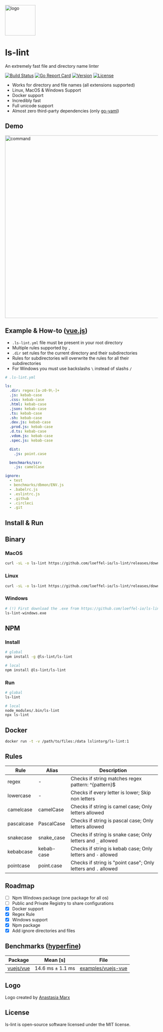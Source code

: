 <img width="100" src="https://raw.githubusercontent.com/loeffel-io/ls-lint/master/ls-lint.png" alt="logo">

# ls-lint

An extremely fast file and directory name linter

[![Build Status](http://ci.loeffel.io/api/badges/loeffel-io/ls-lint/status.svg)](http://ci.loeffel.io/loeffel-io/ls-lint)
[![Go Report Card](https://goreportcard.com/badge/github.com/loeffel-io/ls-lint)](https://goreportcard.com/report/github.com/loeffel-io/ls-lint)
<a href="https://www.npmjs.com/package/ls-lint-linux"><img src="https://img.shields.io/npm/v/ls-lint-darwin.svg?sanitize=true" alt="Version"></a>
<a href="https://www.npmjs.com/package/ls-lint-linux"><img src="https://img.shields.io/npm/l/ls-lint-darwin.svg?sanitize=true" alt="License"></a>

- Works for directory and file names (all extensions supported)
- Linux, MacOS & Windows Support
- Docker support
- Incredibly fast
- Full unicode support
- Almost zero third-party dependencies (only [go-yaml](https://github.com/go-yaml/yaml))

## Demo

<img src="https://i.imgur.com/plZml7D.gif" alt="command" width="600">

## Example & How-to ([vue.js](https://github.com/vuejs/vue))

- `.ls-lint.yml` file must be present in your root directory
- Multiple rules supported by `,`
- `.dir` set rules for the current directory and their subdirectories
- Rules for subdirectories will overwrite the rules for all their subdirectories
- For Windows you must use backslashs `\` instead of slashs `/` 

```yaml
# .ls-lint.yml

ls:
  .dir: regex:[a-z0-9\-]+
  .js: kebab-case
  .css: kebab-case
  .html: kebab-case
  .json: kebab-case
  .ts: kebab-case
  .sh: kebab-case
  .dev.js: kebab-case
  .prod.js: kebab-case
  .d.ts: kebab-case
  .vdom.js: kebab-case
  .spec.js: kebab-case

  dist:
    .js: point.case

  benchmarks/ssr:
    .js: camelCase

ignore:
  - test
  - benchmarks/dbmon/ENV.js
  - .babelrc.js
  - .eslintrc.js
  - .github
  - .circleci
  - .git
```

## Install & Run

## Binary

### MacOS

```bash
curl -sL -o ls-lint https://github.com/loeffel-io/ls-lint/releases/download/v1.4.2/ls-lint-darwin && chmod +x ls-lint && ./ls-lint
```

### Linux

```bash
curl -sL -o ls-lint https://github.com/loeffel-io/ls-lint/releases/download/v1.4.2/ls-lint-linux && chmod +x ls-lint && ./ls-lint
```

### Windows

```bash
# (!) First download the .exe from https://github.com/loeffel-io/ls-lint/releases/download/v1.4.2/ls-lint-windows.exe
ls-lint-windows.exe
```

## NPM

### Install

```bash
# global
npm install -g @ls-lint/ls-lint

# local
npm install @ls-lint/ls-lint
```

### Run

```bash
# global
ls-lint

# local
node_modules/.bin/ls-lint
npx ls-lint
```

## Docker

```bash
docker run -t -v /path/to/files:/data lslintorg/ls-lint:1
```

## Rules

| Rule       | Alias       | Description                                                    |
| ---------- | ----------- | -------------------------------------------------------------- | 
| regex      | -           | Checks if string matches regex pattern: ^{pattern}$            |
| lowercase  | -           | Checks if every letter is lower; Skip non letters              |
| camelcase  | camelCase   | Checks if string is camel case; Only letters allowed           |
| pascalcase | PascalCase  | Checks if string is pascal case; Only letters allowed          |
| snakecase  | snake_case  | Checks if string is snake case; Only letters and `_` allowed   |
| kebabcase  | kebab-case  | Checks if string is kebab case; Only letters and `-` allowed   |
| pointcase  | point.case  | Checks if string is "point case"; Only letters and `.` allowed |

## Roadmap

- [ ] Npm Windows package (one package for all os)
- [ ] Public and Private Registry to share configurations
- [x] Docker support
- [x] Regex Rule
- [x] Windows support
- [x] Npm package
- [x] Add ignore directories and files

## Benchmarks ([hyperfine](https://github.com/sharkdp/hyperfine))

| Package                                    | Mean [s]           | File                                                                                                    | 
| ------------------------------------------ | ------------------ | ------------------------------------------------------------------------------------------------------- |
| [vuejs/vue](https://github.com/vuejs/vue)  | 14.6 ms ± 1.1 ms   | [examples/vuejs-vue](https://github.com/loeffel-io/ls-lint/tree/master/examples/vuejs-vue/.ls-lint.yml) |

## Logo

Logo created by [Anastasia Marx](https://www.behance.net/AnastasiaMarx)

## License

ls-lint is open-source software licensed under the MIT license.
